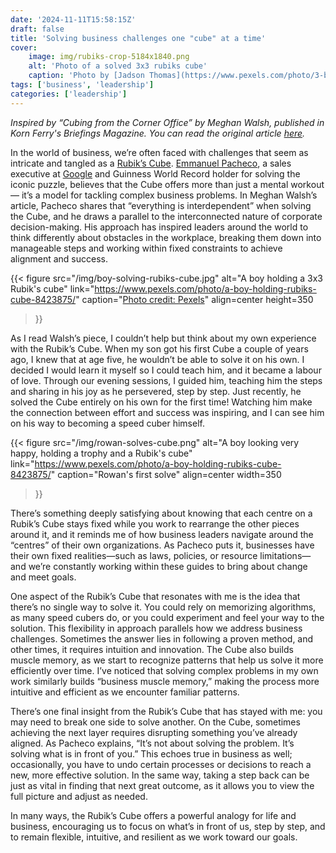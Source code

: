 ```yaml
---
date: '2024-11-11T15:58:15Z'
draft: false
title: 'Solving business challenges one "cube" at a time'
cover:
    image: img/rubiks-crop-5184x1840.png
    alt: 'Photo of a solved 3x3 rubiks cube'
    caption: 'Photo by [Jadson Thomas](https://www.pexels.com/photo/3-by-3-rubik-s-cube-selective-focus-photography-1500610/)'
tags: ['business', 'leadership']
categories: ['leadership']
---
```


*Inspired by “Cubing from the Corner Office” by Meghan Walsh, published in Korn Ferry's Briefings Magazine. You can read the original article [here](https://www.kornferry.com/insights/briefings-magazine/issue-66/cubing-from-the-corner-office?utm_source=allsoc&utm_medium=soc&utm_campaign=24-10-gbl-briefings-magazine&utm_content=briefings-article).*

In the world of business, we’re often faced with challenges that seem as intricate and tangled as a [Rubik’s Cube](https://www.google.com/url?sa=t&source=web&rct=j&opi=89978449&url=https://www.rubiks.com/&ved=2ahUKEwiuj_TmgquLAxWEUUEAHdaqOkgQFnoECBMQAQ&usg=AOvVaw35nvInsl6_h4pWGi2LiUWj). [Emmanuel Pacheco](https://www.linkedin.com/in/emmanuel-pacheco-3569402/?originalSubdomain=ca), a sales executive at [Google](https://www.google.com/) and Guinness World Record holder for solving the iconic puzzle, believes that the Cube offers more than just a mental workout — it’s a model for tackling complex business problems. In Meghan Walsh’s article, Pacheco shares that “everything is interdependent” when solving the Cube, and he draws a parallel to the interconnected nature of corporate decision-making. His approach has inspired leaders around the world to think differently about obstacles in the workplace, breaking them down into manageable steps and working within fixed constraints to achieve alignment and success.

{{< figure
  src="/img/boy-solving-rubiks-cube.jpg"
  alt="A boy holding a 3x3 Rubik's cube"
  link="https://www.pexels.com/photo/a-boy-holding-rubiks-cube-8423875/"
  caption="[Photo credit: Pexels](https://www.pexels.com/photo/a-boy-holding-rubiks-cube-8423875/)"
  align=center
  height=350
>}}

As I read Walsh’s piece, I couldn’t help but think about my own experience with the Rubik’s Cube. When my son got his first Cube a couple of years ago, I knew that at age five, he wouldn’t be able to solve it on his own. I decided I would learn it myself so I could teach him, and it became a labour of love. Through our evening sessions, I guided him, teaching him the steps and sharing in his joy as he persevered, step by step. Just recently, he solved the Cube entirely on his own for the first time! Watching him make the connection between effort and success was inspiring, and I can see him on his way to becoming a speed cuber himself.

{{< figure
  src="/img/rowan-solves-cube.png"
  alt="A boy looking very happy, holding a trophy and a Rubik's cube"
  link="https://www.pexels.com/photo/a-boy-holding-rubiks-cube-8423875/"
  caption="Rowan's first solve"
  align=center
  width=350
>}}

There’s something deeply satisfying about knowing that each centre on a Rubik’s Cube stays fixed while you work to rearrange the other pieces around it, and it reminds me of how business leaders navigate around the “centres” of their own organizations. As Pacheco puts it, businesses have their own fixed realities—such as laws, policies, or resource limitations—and we’re constantly working within these guides to bring about change and meet goals.

One aspect of the Rubik’s Cube that resonates with me is the idea that there’s no single way to solve it. You could rely on memorizing algorithms, as many speed cubers do, or you could experiment and feel your way to the solution. This flexibility in approach parallels how we address business challenges. Sometimes the answer lies in following a proven method, and other times, it requires intuition and innovation. The Cube also builds muscle memory, as we start to recognize patterns that help us solve it more efficiently over time. I’ve noticed that solving complex problems in my own work similarly builds “business muscle memory,” making the process more intuitive and efficient as we encounter familiar patterns.

There’s one final insight from the Rubik’s Cube that has stayed with me: you may need to break one side to solve another. On the Cube, sometimes achieving the next layer requires disrupting something you’ve already aligned. As Pacheco explains, “It’s not about solving the problem. It’s solving what is in front of you.” This echoes true in business as well; occasionally, you have to undo certain processes or decisions to reach a new, more effective solution. In the same way, taking a step back can be just as vital in finding that next great outcome, as it allows you to view the full picture and adjust as needed.

In many ways, the Rubik’s Cube offers a powerful analogy for life and business, encouraging us to focus on what’s in front of us, step by step, and to remain flexible, intuitive, and resilient as we work toward our goals.